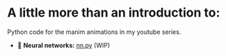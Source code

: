# A little more than an introduction to:

Python code for the manim animations in my youtube series.

- 🤖 **Neural networks:** [nn.py](https://github.com/JonathanWoollett-Light/a-little-more-than-an-introduction/blob/master/nn.py) (WIP)
